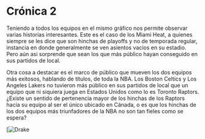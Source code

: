 # Crónica 2 

Teniendo a todos los equipos en el mismo gráfico nos permite observar varias historias interesantes. Este es el caso de los Miami Heat, a quienes siempre se les dice que son hinchas de playoffs y no de temporada regular, instancia en donde generalmente se ven asientos vacíos en su estadio. Pero aún asi sorprende que sean los que más público hayan conseguido en sus partidos de local. 

Otra cosa a destacar es el marco de público que mueven los dos equipos más exitosos, hablando de títulos, de toda la NBA. Los Boston Celtics y Los Angeles Lakers no tuvieron más público en sus partidos de local que un equipo que ni siquiera juega en Estados Unidos como lo es Toronto Raptors. ¿Existe un sentido de pertenencia mayor de los hinchas de los Raptors hacia su equipo al ser el único ubicado en Cánada, o es que los hinchas de los dos equipos más triunfadores de la NBA no son tan fieles como se espera?

[![Drake](https://media.giphy.com/media/v1.Y2lkPTc5MGI3NjExbjkxMXZoNXUzMWZlb3hqYjhmZjZ0OTRtMTdtcDZhYTV2NG4zZWEyaSZlcD12MV9naWZzX3NlYXJjaCZjdD1n/sPkMEbiXY7lmuXbXbN/giphy.gif)
